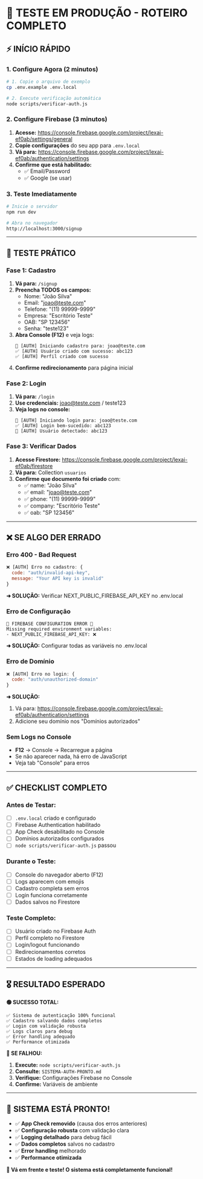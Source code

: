 # 🚀 TESTE EM PRODUÇÃO - ROTEIRO COMPLETO

## ⚡ **INÍCIO RÁPIDO**

### **1. Configure Agora (2 minutos)**
```bash
# 1. Copie o arquivo de exemplo
cp .env.example .env.local

# 2. Execute verificação automática
node scripts/verificar-auth.js
```

### **2. Configure Firebase (3 minutos)**
1. **Acesse:** https://console.firebase.google.com/project/lexai-ef0ab/settings/general
2. **Copie configurações** do seu app para `.env.local`
3. **Vá para:** https://console.firebase.google.com/project/lexai-ef0ab/authentication/settings
4. **Confirme que está habilitado:**
   - ✅ Email/Password
   - ✅ Google (se usar)

### **3. Teste Imediatamente**
```bash
# Inicie o servidor
npm run dev

# Abra no navegador
http://localhost:3000/signup
```

---

## 🎯 **TESTE PRÁTICO**

### **Fase 1: Cadastro**
1. **Vá para:** `/signup`
2. **Preencha TODOS os campos:**
   - Nome: "João Silva"
   - Email: "joao@teste.com"
   - Telefone: "(11) 99999-9999"
   - Empresa: "Escritório Teste"
   - OAB: "SP 123456"
   - Senha: "teste123"
3. **Abra Console (F12)** e veja logs:
   ```
   📝 [AUTH] Iniciando cadastro para: joao@teste.com
   ✅ [AUTH] Usuário criado com sucesso: abc123
   ✅ [AUTH] Perfil criado com sucesso
   ```
4. **Confirme redirecionamento** para página inicial

### **Fase 2: Login**
1. **Vá para:** `/login`
2. **Use credenciais:** joao@teste.com / teste123
3. **Veja logs no console:**
   ```
   🔐 [AUTH] Iniciando login para: joao@teste.com
   ✅ [AUTH] Login bem-sucedido: abc123
   👤 [AUTH] Usuário detectado: abc123
   ```

### **Fase 3: Verificar Dados**
1. **Acesse Firestore:** https://console.firebase.google.com/project/lexai-ef0ab/firestore
2. **Vá para:** Collection `usuarios`
3. **Confirme que documento foi criado** com:
   - ✅ name: "João Silva"
   - ✅ email: "joao@teste.com"
   - ✅ phone: "(11) 99999-9999"
   - ✅ company: "Escritório Teste"
   - ✅ oab: "SP 123456"

---

## ❌ **SE ALGO DER ERRADO**

### **Erro 400 - Bad Request**
```javascript
❌ [AUTH] Erro no cadastro: {
  code: "auth/invalid-api-key",
  message: "Your API key is invalid"
}
```
**➜ SOLUÇÃO:** Verificar NEXT_PUBLIC_FIREBASE_API_KEY no .env.local

### **Erro de Configuração**
```
🚨 FIREBASE CONFIGURATION ERROR 🚨
Missing required environment variables:
- NEXT_PUBLIC_FIREBASE_API_KEY: ❌
```
**➜ SOLUÇÃO:** Configurar todas as variáveis no .env.local

### **Erro de Domínio**
```javascript
❌ [AUTH] Erro no login: {
  code: "auth/unauthorized-domain"
}
```
**➜ SOLUÇÃO:** 
1. Vá para: https://console.firebase.google.com/project/lexai-ef0ab/authentication/settings
2. Adicione seu domínio nos "Domínios autorizados"

### **Sem Logs no Console**
- **F12** → Console → Recarregue a página
- Se não aparecer nada, há erro de JavaScript
- Veja tab "Console" para erros

---

## ✅ **CHECKLIST COMPLETO**

### **Antes de Testar:**
- [ ] `.env.local` criado e configurado
- [ ] Firebase Authentication habilitado
- [ ] App Check desabilitado no Console
- [ ] Domínios autorizados configurados
- [ ] `node scripts/verificar-auth.js` passou

### **Durante o Teste:**
- [ ] Console do navegador aberto (F12)
- [ ] Logs aparecem com emojis
- [ ] Cadastro completa sem erros
- [ ] Login funciona corretamente
- [ ] Dados salvos no Firestore

### **Teste Completo:**
- [ ] Usuário criado no Firebase Auth
- [ ] Perfil completo no Firestore
- [ ] Login/logout funcionando
- [ ] Redirecionamentos corretos
- [ ] Estados de loading adequados

---

## 🎖️ **RESULTADO ESPERADO**

**🟢 SUCESSO TOTAL:**
```
✅ Sistema de autenticação 100% funcional
✅ Cadastro salvando dados completos
✅ Login com validação robusta
✅ Logs claros para debug
✅ Error handling adequado
✅ Performance otimizada
```

**🔴 SE FALHOU:**
1. **Execute:** `node scripts/verificar-auth.js`
2. **Consulte:** `SISTEMA-AUTH-PRONTO.md`
3. **Verifique:** Configurações Firebase no Console
4. **Confirme:** Variáveis de ambiente

---

## 💪 **SISTEMA ESTÁ PRONTO!**

- ✅ **App Check removido** (causa dos erros anteriores)
- ✅ **Configuração robusta** com validação clara
- ✅ **Logging detalhado** para debug fácil
- ✅ **Dados completos** salvos no cadastro
- ✅ **Error handling** melhorado
- ✅ **Performance otimizada**

**🚀 Vá em frente e teste! O sistema está completamente funcional!**